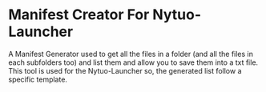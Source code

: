# Manifest Creator For Nytuo-Launcher
 
A Manifest Generator used to get all the files in a folder (and all the files in each subfolders too) and list them and allow you to save them into a txt file.
This tool is used for the Nytuo-Launcher so, the generated list follow a specific template.
